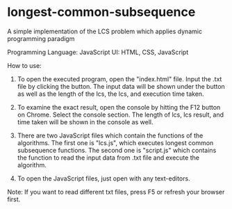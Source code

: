 # longest-common-subsequence

A simple implementation of the LCS problem which applies dynamic programming paradigm

Programming Language: JavaScript
UI: HTML, CSS, JavaScript

How to use:
1. To open the executed program, open the "index.html" file. Input the .txt file by clicking the button. The input data will be shown under the button as well as the length of the lcs, the lcs, and execution time taken.

2. To examine the exact result, open the console by hitting the F12 button on Chrome. Select the console section. The length of lcs, lcs result, and time taken will be shown in the console as well.

3. There are two JavaScript files which contain the functions of the algorithms. The first one is "lcs.js", which executes longest common subsequence functions. The second one is "script.js" which contains the function to read the input data from .txt file and execute the algorithm.

4. To open the JavaScript files, just open with any text-editors.

Note: If you want to read different txt files, press F5 or refresh your browser first.
